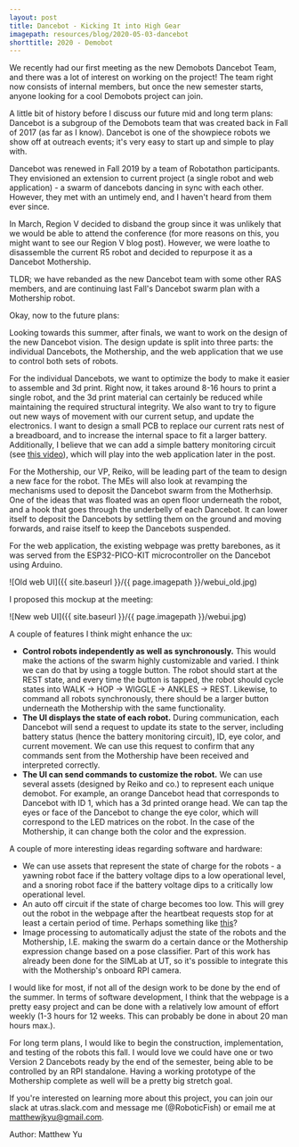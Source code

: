 ```yaml
---
layout: post
title: Dancebot - Kicking It into High Gear
imagepath: resources/blog/2020-05-03-dancebot
shorttitle: 2020 - Demobot
---
```


We recently had our first meeting as the new Demobots Dancebot Team, and there was a lot of interest on working on the project! The team right now consists of internal members, but once the new semester starts, anyone looking for a cool Demobots project can join.

A little bit of history before I discuss our future mid and long term plans: Dancebot is a subgroup of the Demobots team that was created back in Fall of 2017 (as far as I know). Dancebot is one of the showpiece robots we show off at outreach events; it's very easy to start up and simple to play with.

Dancebot was renewed in Fall 2019 by a team of Robotathon participants. They envisioned an extension to current project (a single robot and web application) - a swarm of dancebots dancing in sync with each other. However, they met with an untimely end, and I haven't heard from them ever since.

In March, Region V decided to disband the group since it was unlikely that we would be able to attend the conference (for more reasons on this, you might want to see our Region V blog post). However, we were loathe to disassemble the current R5 robot and decided to repurpose it as a Dancebot Mothership.

TLDR; we have rebanded as the new Dancebot team with some other RAS members, and are continuing last Fall's Dancebot swarm plan with a Mothership robot.

Okay, now to the future plans:

Looking towards this summer, after finals, we want to work on the design of the new Dancebot vision. The design update is split into three parts: the individual Dancebots, the Mothership, and the web application that we use to control both sets of robots.

For the individual Dancebots, we want to optimize the body to make it easier to assemble and 3d print. Right now, it takes around 8-16 hours to print a single robot, and the 3d print material can certainly be reduced while maintaining the required structural integrity. We also want to try to figure out new ways of movement with our current setup, and update the electronics. I want to design a small PCB to replace our current rats nest of a breadboard, and to increase the internal space to fit a larger battery. Additionally, I believe that we can add a simple battery monitoring circuit (see [this video](https://www.xtronical.com/esp32monitorownbatteryvoltage/)), which will play into the web application later in the post.

For the Mothership, our VP, Reiko, will be leading part of the team to design a new face for the robot. The MEs will also look at revamping the mechanisms used to deposit the Dancebot swarm from the Motherhsip. One of the ideas that was floated was an open floor underneath the robot, and a hook that goes through the underbelly of each Dancebot. It can lower itself to deposit the Dancebots by settling them on the ground and moving forwards, and raise itself to keep the Dancebots suspended.

For the web application, the existing webpage was pretty barebones, as it was served from the ESP32-PICO-KIT microcontroller on the Dancebot using Arduino.

![Old web UI]({{ site.baseurl }}/{{ page.imagepath }}/webui_old.jpg)

I proposed this mockup at the meeting:

![New web UI]({{ site.baseurl }}/{{ page.imagepath }}/webui.jpg)

A couple of features I think might enhance the ux:
* **Control robots independently as well as synchronously.** This would make the actions of the swarm highly customizable and varied. I think we can do that by using a toggle button. The robot should start at the REST state, and every time the button is tapped, the robot should cycle states into WALK -> HOP -> WIGGLE -> ANKLES -> REST. Likewise, to command all robots synchronously, there should be a larger button underneath the Mothership with the same functionality.
* **The UI displays the state of each robot.** During communication, each Dancebot will send a request to update its state to the server, including battery status (hence the battery monitoring circuit), ID, eye color, and current movement. We can use this request to confirm that any commands sent from the Mothership have been received and interpreted correctly.
* **The UI can send commands to customize the robot.** We can use several assets (designed by Reiko and co.) to represent each unique demobot. For example, an orange Dancebot head that corresponds to Dancebot with ID 1, which has a 3d printed orange head. We can tap the eyes or face of the Dancebot to change the eye color, which will correspond to the LED matrices on the robot. In the case of the Mothership, it can change both the color and the expression.

A couple of more interesting ideas regarding software and hardware:
* We can use assets that represent the state of charge for the robots - a yawning robot face if the battery voltage dips to a low operational level, and a snoring robot face if the battery voltage dips to a critically low operational level. 
* An auto off circuit if the state of charge becomes too low. This will grey out the robot in the webpage after the heartbeat requests stop for at least a certain period of time. Perhaps something like [this](http://www.zolalab.com.br/eletronica_projetos/auto_shutdown_enus.php)?
* Image processing to automatically adjust the state of the robots and the Mothership, I.E. making the swarm do a certain dance or the Mothership expression change based on a pose classifier. Part of this work has already been done for the SIMLab at UT, so it's possible to integrate this with the Mothership's onboard RPI camera.

I would like for most, if not all of the design work to be done by the end of the summer. In terms of software development, I think that the webpage is a pretty easy project and can be done with a relatively low amount of effort weekly (1-3 hours for 12 weeks. This can probably be done in about 20 man hours max.).

For long term plans, I would like to begin the construction, implementation, and testing of the robots this fall. I would love we could have one or two Version 2 Dancebots ready by the end of the semester, being able to be controlled by an RPI standalone. Having a working prototype of the Mothership complete as well will be a pretty big stretch goal.

If you're interested on learning more about this project, you can join our slack at utras.slack.com and message me (@RoboticFish) or email me at matthewjkyu@gmail.com.

Author: Matthew Yu
